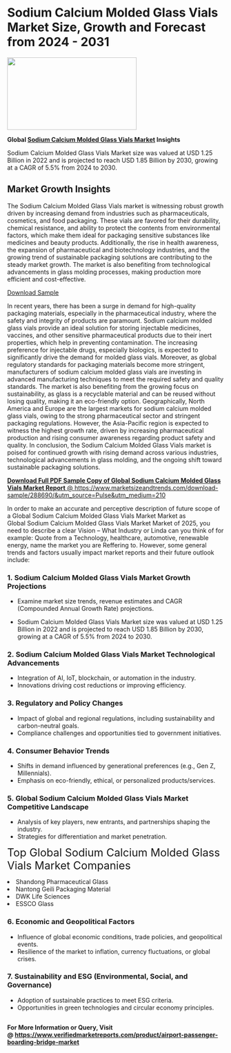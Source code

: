 <H1>Sodium Calcium Molded Glass Vials Market Size, Growth and Forecast from 2024 - 2031</H1><img class="aligncenter size-medium wp-image-584254" src="https://thirdeyenews.in/wp-content/uploads/2024/09/Global-Market-Research-300x168.jpeg" alt="" width="300" height="168" /><p><strong>Global&nbsp;<a href="https://www.marketsizeandtrends.com/download-sample/288690/&amp;utm_source=Pulse&amp;utm_medium=210">Sodium Calcium Molded Glass Vials Market</a> Insights</strong></p><p>Sodium Calcium Molded Glass Vials Market size was valued at USD 1.25 Billion in 2022 and is projected to reach USD 1.85 Billion by 2030, growing at a CAGR of 5.5% from 2024 to 2030.</p><p><h2>Market Growth Insights</h2> <p>The Sodium Calcium Molded Glass Vials market is witnessing robust growth driven by increasing demand from industries such as pharmaceuticals, cosmetics, and food packaging. These vials are favored for their durability, chemical resistance, and ability to protect the contents from environmental factors, which make them ideal for packaging sensitive substances like medicines and beauty products. Additionally, the rise in health awareness, the expansion of pharmaceutical and biotechnology industries, and the growing trend of sustainable packaging solutions are contributing to the steady market growth. The market is also benefiting from technological advancements in glass molding processes, making production more efficient and cost-effective.</p> <p><a href="#">Download Sample</a></p> <p>In recent years, there has been a surge in demand for high-quality packaging materials, especially in the pharmaceutical industry, where the safety and integrity of products are paramount. Sodium calcium molded glass vials provide an ideal solution for storing injectable medicines, vaccines, and other sensitive pharmaceutical products due to their inert properties, which help in preventing contamination. The increasing preference for injectable drugs, especially biologics, is expected to significantly drive the demand for molded glass vials. Moreover, as global regulatory standards for packaging materials become more stringent, manufacturers of sodium calcium molded glass vials are investing in advanced manufacturing techniques to meet the required safety and quality standards. The market is also benefiting from the growing focus on sustainability, as glass is a recyclable material and can be reused without losing quality, making it an eco-friendly option. Geographically, North America and Europe are the largest markets for sodium calcium molded glass vials, owing to the strong pharmaceutical sector and stringent packaging regulations. However, the Asia-Pacific region is expected to witness the highest growth rate, driven by increasing pharmaceutical production and rising consumer awareness regarding product safety and quality. In conclusion, the Sodium Calcium Molded Glass Vials market is poised for continued growth with rising demand across various industries, technological advancements in glass molding, and the ongoing shift toward sustainable packaging solutions.</p> <p><a href="#"></p><p><span class=""><strong>Download Full PDF Sample Copy of Global Sodium Calcium Molded Glass Vials Market Report</strong> @ <a href="https://www.marketsizeandtrends.com/download-sample/288690/&amp;utm_source=Pulse&amp;utm_medium=210" target="_blank">https://www.marketsizeandtrends.com/download-sample/288690/&amp;utm_source=Pulse&amp;utm_medium=210</a></span></p><p>In order to make an accurate and perceptive description of future scope of a Global&nbsp;Sodium Calcium Molded Glass Vials Market Market as Global&nbsp;Sodium Calcium Molded Glass Vials Market Market of 2025, you need to describe a clear Vision &ndash; What Industry or Linda can you think of for example: Quote from a Technology, healthcare, automotive, renewable energy, name the market you are Reffering to. However, some general trends and factors usually impact market reports and their future outlook include:</p><h3>1.&nbsp;<strong>Sodium Calcium Molded Glass Vials Market Growth Projections</strong></h3><ul><li>Examine market size trends, revenue estimates and CAGR (Compounded Annual Growth Rate) projections.</li><li><p>Sodium Calcium Molded Glass Vials Market size was valued at USD 1.25 Billion in 2022 and is projected to reach USD 1.85 Billion by 2030, growing at a CAGR of 5.5% from 2024 to 2030.</p></li></ul><h3>2.&nbsp;<strong>Sodium Calcium Molded Glass Vials Market Technological Advancements</strong></h3><ul><li>Integration of AI, IoT, blockchain, or automation in the industry.</li><li>Innovations driving cost reductions or improving efficiency.</li></ul><h3>3.&nbsp;<strong>Regulatory and Policy Changes</strong></h3><ul><li>Impact of global and regional regulations, including sustainability and carbon-neutral goals.</li><li>Compliance challenges and opportunities tied to government initiatives.</li></ul><h3>4.&nbsp;<strong>Consumer Behavior Trends</strong></h3><ul><li>Shifts in demand influenced by generational preferences (e.g., Gen Z, Millennials).</li><li>Emphasis on eco-friendly, ethical, or personalized products/services.</li></ul><h3>5.&nbsp;<strong>Global Sodium Calcium Molded Glass Vials Market Competitive Landscape</strong></h3><ul><li>Analysis of key players, new entrants, and partnerships shaping the industry.</li><li>Strategies for differentiation and market penetration.</li></ul><p data-pm-slice="1 1 []"><span style="color: inherit; font-family: inherit; font-size: 25px;">Top Global Sodium Calcium Molded Glass Vials Market Companies</span></p><div class="" data-test-id=""><p><li>Shandong Pharmaceutical Glass</li><li> Nantong Geili Packaging Material</li><li> DWK Life Sciences</li><li> ESSCO Glass</li></p></div><h3>6.&nbsp;<strong>Economic and Geopolitical Factors</strong></h3><ul><li>Influence of global economic conditions, trade policies, and geopolitical events.</li><li>Resilience of the market to inflation, currency fluctuations, or global crises.</li></ul><h3>7.&nbsp;<strong>Sustainability and ESG (Environmental, Social, and Governance)</strong></h3><ul><li>Adoption of sustainable practices to meet ESG criteria.</li><li>Opportunities in green technologies and circular economy principles.</li></ul><h2><strong style="font-size: 14px;">For More Information or Query, Visit @&nbsp;</strong><a style="background-color: #ffffff; font-size: 14px;" href="https://www.marketsizeandtrends.com/report/sodium-calcium-molded-glass-vials-market/" target="_blank">https://www.verifiedmarketreports.com/product/airport-passenger-boarding-bridge-market</a></h2>
